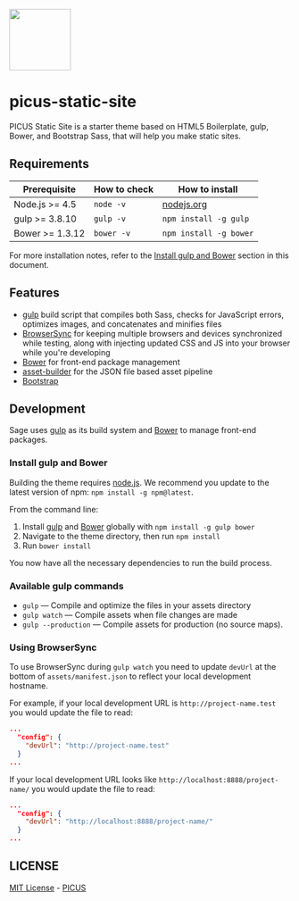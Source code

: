 [<img width="110" src="https://avatars3.githubusercontent.com/u/38539999?s=200&v=4g" />](https://picuscreative.com)

# picus-static-site

PICUS Static Site is a starter theme based on HTML5 Boilerplate, gulp, Bower, and Bootstrap Sass, that will help you make static sites.

## Requirements

| Prerequisite    | How to check | How to install                   |
| --------------- | ------------ | -------------------------------- |
| Node.js >= 4.5  | `node -v`    | [nodejs.org](http://nodejs.org/) |
| gulp >= 3.8.10  | `gulp -v`    | `npm install -g gulp`            |
| Bower >= 1.3.12 | `bower -v`   | `npm install -g bower`           |

For more installation notes, refer to the [Install gulp and Bower](#install-gulp-and-bower) section in this document.

## Features

- [gulp](http://gulpjs.com/) build script that compiles both Sass, checks for JavaScript errors, optimizes images, and concatenates and minifies files
- [BrowserSync](http://www.browsersync.io/) for keeping multiple browsers and devices synchronized while testing, along with injecting updated CSS and JS into your browser while you're developing
- [Bower](http://bower.io/) for front-end package management
- [asset-builder](https://github.com/austinpray/asset-builder) for the JSON file based asset pipeline
- [Bootstrap](http://getbootstrap.com/)

## Development

Sage uses [gulp](http://gulpjs.com/) as its build system and [Bower](http://bower.io/) to manage front-end packages.

### Install gulp and Bower

Building the theme requires [node.js](http://nodejs.org/download/). We recommend you update to the latest version of npm: `npm install -g npm@latest`.

From the command line:

1.  Install [gulp](http://gulpjs.com) and [Bower](http://bower.io/) globally with `npm install -g gulp bower`
2.  Navigate to the theme directory, then run `npm install`
3.  Run `bower install`

You now have all the necessary dependencies to run the build process.

### Available gulp commands

- `gulp` — Compile and optimize the files in your assets directory
- `gulp watch` — Compile assets when file changes are made
- `gulp --production` — Compile assets for production (no source maps).

### Using BrowserSync

To use BrowserSync during `gulp watch` you need to update `devUrl` at the bottom of `assets/manifest.json` to reflect your local development hostname.

For example, if your local development URL is `http://project-name.test` you would update the file to read:

```json
...
  "config": {
    "devUrl": "http://project-name.test"
  }
...
```

If your local development URL looks like `http://localhost:8888/project-name/` you would update the file to read:

```json
...
  "config": {
    "devUrl": "http://localhost:8888/project-name/"
  }
...
```

## LICENSE

[MIT License](https://opensource.org/licenses/MIT) - [PICUS](https://picuscreative.com)

